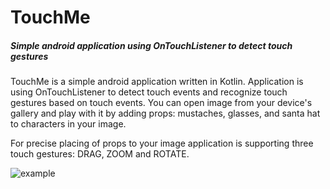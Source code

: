 # TouchMe
##### Simple android application using OnTouchListener to detect touch gestures
TouchMe is a simple android application written in Kotlin. Application is using OnTouchListener to detect
touch events and recognize touch gestures based on touch events. You can open image from your device's gallery
and play with it by adding props: mustaches, glasses, and santa hat to characters in your image.

For precise placing of props to your image application is supporting three touch gestures: DRAG, ZOOM and ROTATE.

![example](https://virtuooza.com/wp-content/uploads/2018/04/touchlistener.gif)

